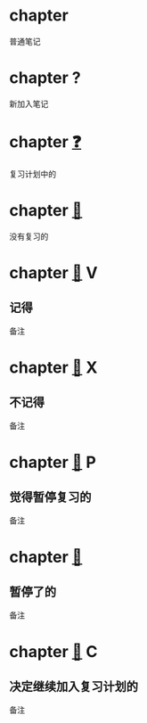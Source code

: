 # chapter

普通笔记

# chapter     ? 

新加入笔记

# chapter    [❓](1)  ​

复习计划中的

# chapter    [🔔](3)  ​

没有复习的

# chapter    [🔔](4)  ​V

记得
---
备注

# chapter    [🔔](5)  ​X

不记得
---
备注

# chapter    [🔔](6)  ​P

觉得暂停复习的
---
备注

# chapter    [📕](7)  ​

暂停了的
---
备注

# chapter    [📕](8)  ​C

决定继续加入复习计划的
---
备注